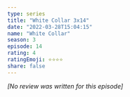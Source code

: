 ```yaml
---
type: series
title: "White Collar 3x14"
date: "2022-03-28T15:04:15"
name: "White Collar"
season: 3
episode: 14
rating: 4
ratingEmoji: ⭐️⭐️⭐️⭐️
share: false
---
```


_[No review was written for this episode]_
